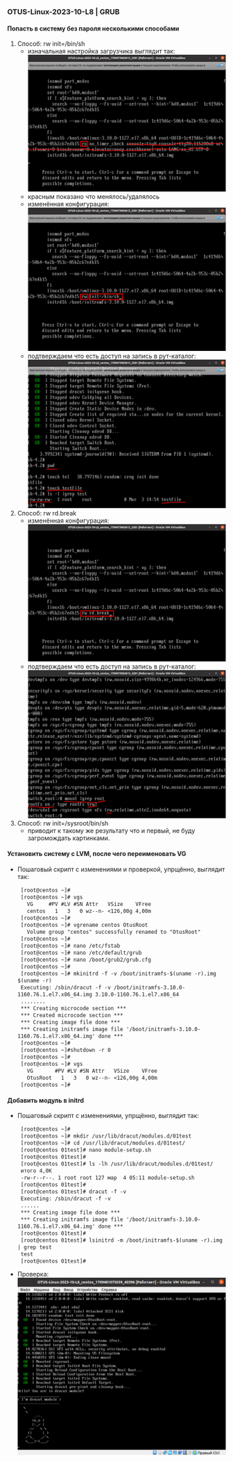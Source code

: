### OTUS-Linux-2023-10-L8 | GRUB

#### Попасть в систему без пароля несколькими способами

1. Способ: rw init=/bin/sh
	- изначальная настройка загрузчика выглядит так:
	![Начальная настройка](boot_settings.png)
	- красным показано что менялось/удалялось
	- изменённая конфигурация:
	![Изменённая настройка](boot_init_1.png)
	- подтверждаем что есть доступ на запись в рут-каталог:
	![Подтверждаем доступ](boot_init_2.png)
2. Способ: rw rd.break
	- изменённая конфигурация:
	![Изменённая настройка](boot_rd.break_1.png)
	- подтверждаем что есть доступ на запись в рут-каталог:
	![Подтверждаем доступ](boot_rd.break_2.png)
3. Способ: rw init=/sysroot/bin/sh
	- приводит к такому же результату что и первый, не буду загромождать картинками.  

#### Установить систему с LVM, после чего переименовать VG</br>
 - Пошаговый скрипт с изменениями и проверкой, упрщённо, выглядит так:</br>

		[root@centos ~]# 
		[root@centos ~]# vgs
		  VG     #PV #LV #SN Attr   VSize    VFree
		  centos   1   3   0 wz--n- <126,00g 4,00m
		[root@centos ~]# 
		[root@centos ~]# vgrename centos OtusRoot
		  Volume group "centos" successfully renamed to "OtusRoot"
		[root@centos ~]#
		[root@centos ~]# nano /etc/fstab 
		[root@centos ~]# nano /etc/default/grub 
		[root@centos ~]# nano /boot/grub2/grub.cfg 
		[root@centos ~]# 
		[root@centos ~]# mkinitrd -f -v /boot/initramfs-$(uname -r).img $(uname -r)
		Executing: /sbin/dracut -f -v /boot/initramfs-3.10.0-1160.76.1.el7.x86_64.img 3.10.0-1160.76.1.el7.x86_64
		........
		*** Creating microcode section ***
		*** Created microcode section ***
		*** Creating image file done ***
		*** Creating initramfs image file '/boot/initramfs-3.10.0-1160.76.1.el7.x86_64.img' done ***
		[root@centos ~]#
		[root@centos ~]#shutdown -r 0
		[root@centos ~]# 
		[root@centos ~]# vgs
		  VG       #PV #LV #SN Attr   VSize    VFree
		  OtusRoot   1   3   0 wz--n- <126,00g 4,00m
		[root@centos ~]#


#### Добавить модуль в initrd</br>
 - Пошаговый скрипт с изменениями, упрщённо, выглядит так:</br>

		[root@centos ~]#
		[root@centos ~]# mkdir /usr/lib/dracut/modules.d/01test
		[root@centos ~]# cd /usr/lib/dracut/modules.d/01test/
		[root@centos 01test]# nano module-setup.sh
		[root@centos 01test]#
		[root@centos 01test]# ls -lh /usr/lib/dracut/modules.d/01test/
		итого 4,0K
		-rw-r--r--. 1 root root 127 мар  4 05:11 module-setup.sh
		[root@centos 01test]# 
		[root@centos 01test]# dracut -f -v
		Executing: /sbin/dracut -f -v
		......
		*** Creating image file done ***
		*** Creating initramfs image file '/boot/initramfs-3.10.0-1160.76.1.el7.x86_64.img' done ***
		[root@centos 01test]# 
		[root@centos 01test]# lsinitrd -m /boot/initramfs-$(uname -r).img | grep test
		test
		[root@centos 01test]#

 - Проверка:</br>
 ![Появление пингвина](penguin.png)</br>




